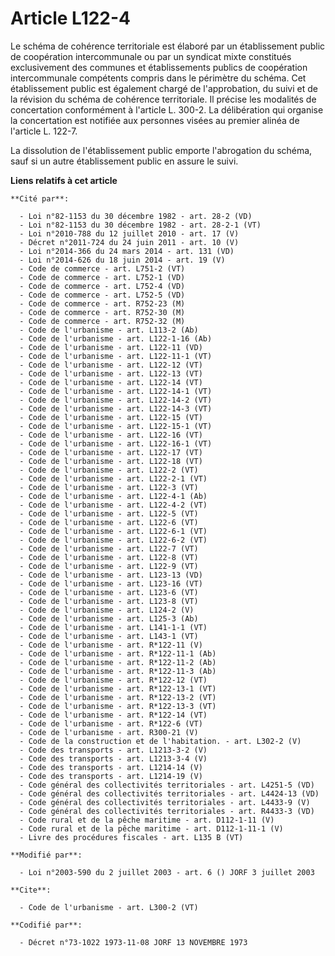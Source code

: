 # Article L122-4

Le schéma de cohérence territoriale est élaboré par un établissement public de coopération intercommunale ou par un syndicat
mixte constitués exclusivement des communes et établissements publics de coopération intercommunale compétents compris dans
le périmètre du schéma. Cet établissement public est également chargé de l'approbation, du suivi et de la révision du schéma
de cohérence territoriale. Il précise les modalités de concertation conformément à l'article L. 300-2. La délibération qui
organise la concertation est notifiée aux personnes visées au premier alinéa de l'article L. 122-7. 

La dissolution de l'établissement public emporte l'abrogation du schéma, sauf si un autre établissement public en assure le
suivi.

**Liens relatifs à cet article**

	**Cité par**:

	  - Loi n°82-1153 du 30 décembre 1982 - art. 28-2 (VD)
	  - Loi n°82-1153 du 30 décembre 1982 - art. 28-2-1 (VT)
	  - Loi n°2010-788 du 12 juillet 2010 - art. 17 (V)
	  - Décret n°2011-724 du 24 juin 2011 - art. 10 (V)
	  - Loi n°2014-366 du 24 mars 2014 - art. 131 (VD)
	  - Loi n°2014-626 du 18 juin 2014 - art. 19 (V)
	  - Code de commerce - art. L751-2 (VT)
	  - Code de commerce - art. L752-1 (VD)
	  - Code de commerce - art. L752-4 (VD)
	  - Code de commerce - art. L752-5 (VD)
	  - Code de commerce - art. R752-23 (M)
	  - Code de commerce - art. R752-30 (M)
	  - Code de commerce - art. R752-32 (M)
	  - Code de l'urbanisme - art. L113-2 (Ab)
	  - Code de l'urbanisme - art. L122-1-16 (Ab)
	  - Code de l'urbanisme - art. L122-11 (VD)
	  - Code de l'urbanisme - art. L122-11-1 (VT)
	  - Code de l'urbanisme - art. L122-12 (VT)
	  - Code de l'urbanisme - art. L122-13 (VT)
	  - Code de l'urbanisme - art. L122-14 (VT)
	  - Code de l'urbanisme - art. L122-14-1 (VT)
	  - Code de l'urbanisme - art. L122-14-2 (VT)
	  - Code de l'urbanisme - art. L122-14-3 (VT)
	  - Code de l'urbanisme - art. L122-15 (VT)
	  - Code de l'urbanisme - art. L122-15-1 (VT)
	  - Code de l'urbanisme - art. L122-16 (VT)
	  - Code de l'urbanisme - art. L122-16-1 (VT)
	  - Code de l'urbanisme - art. L122-17 (VT)
	  - Code de l'urbanisme - art. L122-18 (VT)
	  - Code de l'urbanisme - art. L122-2 (VT)
	  - Code de l'urbanisme - art. L122-2-1 (VT)
	  - Code de l'urbanisme - art. L122-3 (VT)
	  - Code de l'urbanisme - art. L122-4-1 (Ab)
	  - Code de l'urbanisme - art. L122-4-2 (VT)
	  - Code de l'urbanisme - art. L122-5 (VT)
	  - Code de l'urbanisme - art. L122-6 (VT)
	  - Code de l'urbanisme - art. L122-6-1 (VT)
	  - Code de l'urbanisme - art. L122-6-2 (VT)
	  - Code de l'urbanisme - art. L122-7 (VT)
	  - Code de l'urbanisme - art. L122-8 (VT)
	  - Code de l'urbanisme - art. L122-9 (VT)
	  - Code de l'urbanisme - art. L123-13 (VD)
	  - Code de l'urbanisme - art. L123-16 (VT)
	  - Code de l'urbanisme - art. L123-6 (VT)
	  - Code de l'urbanisme - art. L123-8 (VT)
	  - Code de l'urbanisme - art. L124-2 (V)
	  - Code de l'urbanisme - art. L125-3 (Ab)
	  - Code de l'urbanisme - art. L141-1-1 (VT)
	  - Code de l'urbanisme - art. L143-1 (VT)
	  - Code de l'urbanisme - art. R*122-11 (V)
	  - Code de l'urbanisme - art. R*122-11-1 (Ab)
	  - Code de l'urbanisme - art. R*122-11-2 (Ab)
	  - Code de l'urbanisme - art. R*122-11-3 (Ab)
	  - Code de l'urbanisme - art. R*122-12 (VT)
	  - Code de l'urbanisme - art. R*122-13-1 (VT)
	  - Code de l'urbanisme - art. R*122-13-2 (VT)
	  - Code de l'urbanisme - art. R*122-13-3 (VT)
	  - Code de l'urbanisme - art. R*122-14 (VT)
	  - Code de l'urbanisme - art. R*122-6 (VT)
	  - Code de l'urbanisme - art. R300-21 (V)
	  - Code de la construction et de l'habitation. - art. L302-2 (V)
	  - Code des transports - art. L1213-3-2 (V)
	  - Code des transports - art. L1213-3-4 (V)
	  - Code des transports - art. L1214-14 (V)
	  - Code des transports - art. L1214-19 (V)
	  - Code général des collectivités territoriales - art. L4251-5 (VD)
	  - Code général des collectivités territoriales - art. L4424-13 (VD)
	  - Code général des collectivités territoriales - art. L4433-9 (V)
	  - Code général des collectivités territoriales - art. R4433-3 (VD)
	  - Code rural et de la pêche maritime - art. D112-1-11 (V)
	  - Code rural et de la pêche maritime - art. D112-1-11-1 (V)
	  - Livre des procédures fiscales - art. L135 B (VT)

	**Modifié par**:

	  - Loi n°2003-590 du 2 juillet 2003 - art. 6 () JORF 3 juillet 2003

	**Cite**:

	  - Code de l'urbanisme - art. L300-2 (VT)

	**Codifié par**:

	  - Décret n°73-1022 1973-11-08 JORF 13 NOVEMBRE 1973
